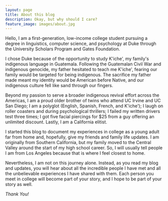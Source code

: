 ```yaml
---
layout: page
title: About this blog
description: Okay, but why should I care?
feature_image: images/about.jpg
---
```


Hello, I am a first-generation, low-income college student pursuing a degree in linguistics, computer science, and psychology at Duke through the University Scholars Program and Gates Foundation. 

I chose Duke because of the opportunity to study K'iche', my family's indigenous language in Guatemala. Following the Guatemalan Civil War and indigenous genocide, my father hesitated to teach me K'iche', fearing our family would be targeted for being indigenous. The sacrifice my father made meant my identity would be American before Native, and our indigenous culture fell like sand through our fingers. 

Beyond my passion to serve a broader indigenous revival effort across the Americas, I am a proud older brother of twins who attend UC Irvine and UC San Diego; I am a polyglot (English, Spanish, French, and K'iche'); I laugh on roller coasters and during psychological thrillers; I failed my written drivers test three times; I got five facial piercings for $25 from a guy offering an unlimited discount. Lastly, I am a California elitist.

I started this blog to document my experiences in college as a young adult far from home and, hopefully, give my friends and family life updates. I am originally from Southern California, but my family moved to the Central Valley around the start of my high school career. So, I will usually tell people I am from Los Angeles because that is where I feel closest to home. 

Nevertheless, I am not on this journey alone. Instead, as you read my blog and updates, you will hear about all the incredible people I have met and all the unbelievable experiences I have shared with them. Each person you meet in college will become part of your story, and I hope to be part of your story as well. 

*Thank You!*
